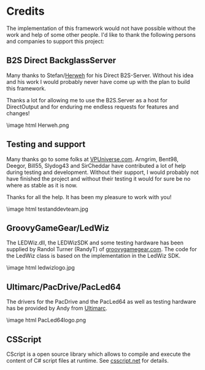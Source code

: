 ﻿Credits
=======

The implementation of this framework would not have possible without the work and help of some other people. I'd like to thank the following persons and companies to support this project:

B2S Direct BackglassServer
--------------------------
Many thanks to Stefan/<a href="http://www.vpforums.org/index.php?showuser=57523">Herweh</a> for his Direct B2S-Server. Without his idea and his work I would probably never have come up with the plan to build this framework.

Thanks a lot for allowing me to use the B2S.Server as a host for DirectOutput and for enduring me endless requests for features and changes!

\image html Herweh.png

Testing and support
-------------------
Many thanks go to some folks at <a href="http://vpuniverse.com/">VPUniverse.com</a>. Arngrim, Bent98, Deegor, Bill55, Slydog43 and SirCheddar have contributed a lot of help during testing and development. Without their support, I would probably not have finished the project and without their testing it would for sure be no where as stable as it is now. 

Thanks for all the help. It has been my pleasure to work with you!

\image html testanddevteam.jpg


GroovyGameGear/LedWiz
------
The LEDWiz.dll, the LEDWizSDK and some testing hardware has  been supplied by Randol Turner (RandyT) of <a href="http://groovygamegear.com">groovygamegear.com</a>.
The code for the LedWiz class is based on the implementation in the LedWiz SDK.

\image html ledwizlogo.jpg

Ultimarc/PacDrive/PacLed64
--------
The drivers for the PacDrive and the PacLed64 as well as testing hardware has be provided by Andy from <a href="http://www.ultimarc.com/">Ultimarc</a>.

\image html PacLed64logo.png

CSScript
--------
CScript is a open source library which allows to compile and execute the content of C# script files at runtime. See <a href="http://www.csscript.net">csscript.net</a> for details.


